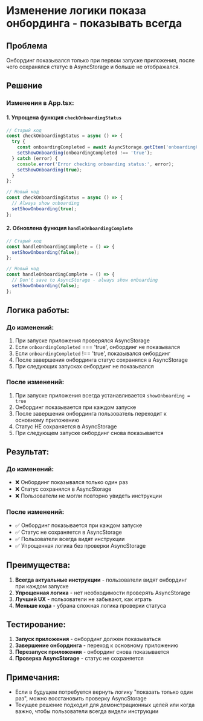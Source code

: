# Изменение логики показа онбординга - показывать всегда

## Проблема
Онбординг показывался только при первом запуске приложения, после чего сохранялся статус в AsyncStorage и больше не отображался.

## Решение

### Изменения в App.tsx:

#### 1. Упрощена функция `checkOnboardingStatus`
```typescript
// Старый код
const checkOnboardingStatus = async () => {
  try {
    const onboardingCompleted = await AsyncStorage.getItem('onboardingCompleted');
    setShowOnboarding(onboardingCompleted !== 'true');
  } catch (error) {
    console.error('Error checking onboarding status:', error);
    setShowOnboarding(true);
  }
};

// Новый код
const checkOnboardingStatus = async () => {
  // Always show onboarding
  setShowOnboarding(true);
};
```

#### 2. Обновлена функция `handleOnboardingComplete`
```typescript
// Старый код
const handleOnboardingComplete = () => {
  setShowOnboarding(false);
};

// Новый код
const handleOnboardingComplete = () => {
  // Don't save to AsyncStorage - always show onboarding
  setShowOnboarding(false);
};
```

## Логика работы:

### До изменений:
1. При запуске приложения проверялся AsyncStorage
2. Если `onboardingCompleted` === 'true', онбординг не показывался
3. Если `onboardingCompleted` !== 'true', показывался онбординг
4. После завершения онбординга статус сохранялся в AsyncStorage
5. При следующих запусках онбординг не показывался

### После изменений:
1. При запуске приложения всегда устанавливается `showOnboarding = true`
2. Онбординг показывается при каждом запуске
3. После завершения онбординга пользователь переходит к основному приложению
4. Статус НЕ сохраняется в AsyncStorage
5. При следующем запуске онбординг снова показывается

## Результат:

### До изменений:
- ❌ Онбординг показывался только один раз
- ❌ Статус сохранялся в AsyncStorage
- ❌ Пользователи не могли повторно увидеть инструкции

### После изменений:
- ✅ Онбординг показывается при каждом запуске
- ✅ Статус не сохраняется в AsyncStorage
- ✅ Пользователи всегда видят инструкции
- ✅ Упрощенная логика без проверки AsyncStorage

## Преимущества:

1. **Всегда актуальные инструкции** - пользователи видят онбординг при каждом запуске
2. **Упрощенная логика** - нет необходимости проверять AsyncStorage
3. **Лучший UX** - пользователи не забывают, как играть
4. **Меньше кода** - убрана сложная логика проверки статуса

## Тестирование:

1. **Запуск приложения** - онбординг должен показываться
2. **Завершение онбординга** - переход к основному приложению
3. **Перезапуск приложения** - онбординг снова показывается
4. **Проверка AsyncStorage** - статус не сохраняется

## Примечания:

- Если в будущем потребуется вернуть логику "показать только один раз", можно восстановить проверку AsyncStorage
- Текущее решение подходит для демонстрационных целей или когда важно, чтобы пользователи всегда видели инструкции
